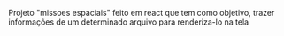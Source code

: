 Projeto "missoes espaciais" feito em react que tem como objetivo, trazer informações de um determinado arquivo para renderiza-lo na tela
